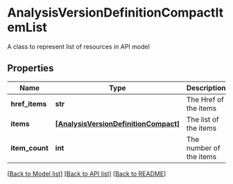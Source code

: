 # AnalysisVersionDefinitionCompactItemList

A class to represent list of resources in API model

## Properties
Name | Type | Description | Notes
------------ | ------------- | ------------- | -------------
**href_items** | **str** | The Href of the items | [optional] 
**items** | [**[AnalysisVersionDefinitionCompact]**](AnalysisVersionDefinitionCompact.md) | The list of the items | [optional] 
**item_count** | **int** | The number of the items | [optional] 

[[Back to Model list]](../README.md#documentation-for-models) [[Back to API list]](../README.md#documentation-for-api-endpoints) [[Back to README]](../README.md)


